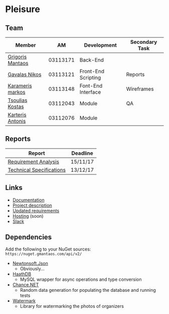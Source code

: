 # Pleisure

## Team
|Member|AM|Development|Secondary Task|
|---|---|---|---|
|[Grigoris Mantaos](https://git.gmantaos.com/Haath)|03113171|Back-End||
|[Gavalas Nikos](https://git.gmantaos.com/nik)|03113121|Front-End Scripting|Reports|
|[Karameris markos](https://git.gmantaos.com/MarkosK)|03113148|Font-End Interface|Wireframes|
|[Tsoulias Kostas](https://git.gmantaos.com/Proteas94)|03112043|Module|QA|
|[Karteris Antonis](https://git.gmantaos.com/UphillD)|03112076|Module| |

## Reports
|Report|Deadline|
|------|--------|
|[Requirement Analysis](https://git.gmantaos.com/ProgTech/Pleisure/src/master/docs/RequirementsAnalysisDocument.md)|15/11/17|
|[Technical Specifications](https://git.gmantaos.com/ProgTech/Pleisure/src/master/docs/TechnicalSpecificationsDocument.md)|13/12/17|

## Links
- [Documentation](https://git.gmantaos.com/ProgTech/Pleisure/wiki)
- [Project description](https://courses.softlab.ntua.gr/softeng/2017b/Project/project.pdf)
- [Updated requirements](http://courses.softlab.ntua.gr/softeng/2017b/Project/project.v2.pdf)
- [Hosting](https://progtech.gmantaos.com) (soon)
- [Slack](https://progtechteam.slack.com)

## Dependencies
Add the following to your NuGet sources: `https://nuget.gmantaos.com/api/v2/`
- [Newtonsoft.Json](https://www.newtonsoft.com/json)
	- Obviously...
- [HaathDB](https://git.gmantaos.com/Haath/HaathDB)
	- MySQL wrapper for async operations and type conversion
- [Chance.NET](https://git.gmantaos.com/Haath/Chance.NET)
	- Random data generation for populating the database and running tests
- [Watermark](https://git.gmantaos.com/ProgTech/Watermark)
	- Library for watermarking the photos of organizers
